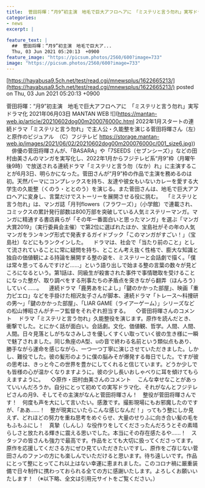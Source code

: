 ```yaml
---
title:  菅田将暉：“月9”初主演　地毛で巨大アフロヘアに　「ミステリと言う勿れ」実写ドラマ化  
categories:
- news
excerpt: |
  
feature_text: |
  ##  菅田将暉：“月9”初主演　地毛で巨大ア...
  Thu, 03 Jun 2021 05:20:13  +0900
feature_image: "https://picsum.photos/2560/600?image=733"
image: "https://picsum.photos/2560/600?image=733"
---
```


[https://hayabusa9.5ch.net/test/read.cgi/mnewsplus/1622665213/](https://hayabusa9.5ch.net/test/read.cgi/mnewsplus/1622665213/)
posted on Thu, 03 Jun 2021 05:20:13  +0900

<!--more-->

菅田将暉：“月9”初主演　地毛で巨大アフロヘアに　「ミステリと言う勿れ」実写ドラマ化 2021年06月03日 MANTAN WEB ![](https://mantan-web.jp/article/20210602dog00m200076000c.html 2022年1月スタートの連続ドラマ「ミステリと言う勿れ」で主人公・久能整を演じる菅田将暉さん（左）と原作のビジュアル　（C）フジテレビ [https://storage.mantan-web.jp/images/2021/06/02/20210602dog00m200076000c/001_size6.jpg)](https://storage.mantan-web.jp/images/2021/06/02/20210602dog00m200076000c/001_size6.jpg)) 　俳優の菅田将暉さんが、「BASARA」や「7SEEDS（セブンシーズ）」などの田村由美さんのマンガを実写化し、2022年1月からフジテレビ系“月9”枠（月曜午後9時）で放送される連続ドラマ「ミステリと言う勿（なか）れ」に主演することが6月3日、明らかになった。菅田さんが“月9”枠の作品で主演を務めるのは初。天然パーマにコンプレックスを持ち、友達や彼女もいないカレーを愛する大学生の久能整（くのう・ととのう）を演じる。また菅田さんは、地毛で巨大アフロヘアに変身し、言葉だけでストーリーを展開させる役に挑む。 　「ミステリと言う勿れ」は、マンガ誌「月刊flowers（フラワーズ）」（小学館）で連載され、コミックスの累計発行部数は800万部を突破している人気ミステリーマンガ。マンガに精通する書店員らが「その年一番面白いと思ったマンガ」を選ぶ「マンガ大賞2019」（実行委員会主催）で第2位に選ばれたほか、宝島社がその年の人気マンガをランキング形式で発表するガイドブック「このマンガがすごい！」（宝島社）などにもランクインした。 　ドラマは、社会で「当たり前のこと」として流されていることに常に疑問を持ち、とことん考え抜く性格で、膨大な知識と独自の価値観による持論を展開する整の姿を、ミステリーと会話劇で描く。「僕は常々思ってるんですけど……」という語り出しで始まる整の言葉の数々が見どころになるという。第1話は、同級生が殺害された事件で事情聴取を受けることになった整が、取り調べをする刑事たちの矛盾点を突きながら翻弄（ほんろう）していく……。 　連続ドラマ「鹿男あをによし」「鍵のかかった部屋」、映画「重力ピエロ」などを手掛けた相沢友子さんが脚本、連続ドラマ「トレース〜科捜研の男〜」「鍵のかかった部屋」、「LIAR GAME（ライアーゲーム）」シリーズなどの松山博昭さんがチーフ監督をそれぞれ担当する。 　◇菅田将暉さんのコメント 　ドラマ「ミステリと言う勿れ」久能整役を演じます。原作を読んだとき、衝撃でした。とにかく話が面白い。会話劇。文化、価値観、哲学。人間、人間、人間。日々見落としがちなさみしさを優しくすくい取っていく彼の生き様に一瞬で魅了されました。同じ魚座のA型、uの音で終わる名前という類似点もあり、勝手ながら運命を感じながら、一つ一つ丁寧に演じさせていただきました。しかし、難役でした。彼の髪形のように僕の脳みそが爆発する毎日でした。ですが彼の思考は、きっと今この世界を豊かにしてくれると信じています。どうか少しでも皆様の心が温かくなりますように。彼の少し長いおしゃべりに耳を傾けてもらえますように。 　◇原作・田村由美さんのコメント 　こんな幸せなことがあっていいんだろうか。自分にとって初めての実写ドラマ化、それがなんとフジテレビさんの月9、そしてその主演がなんと菅田将暉さん！　整役が菅田将暉さんです！　何度も声を大にして言いたい。感激です。撮影現場にもお邪魔したのですが、「ああ……！　整が現実にいたらこんな感じなんだ！」ってもう整にしか見えず、どれほどの努力を重ね思考をめぐらせ、大量のせりふに向き合い髪の毛をもふもふにし！　真摯（しんし）な役作りをしてくださったんだろうとその素晴らしさと放たれる輝きに震える思いでした。本当にその存在感たるや……！　スタッフの皆さんも強力で最高です。作品をとても大切に扱ってくださってます。原作を応援してくださる方にぜひ見ていただきたいですし、原作をご存じない菅田さんのファンの方にも楽しんでいただけると思います。待ち遠しいです。作品にとって整にとってこれ以上はない幸運に恵まれました。このコロナ禍に厳重装備で日々制作に携わっておられる全ての方に感謝いたします。よろしくお願いいたします！ （※以下略、全文は引用元サイトをご覧ください。）
